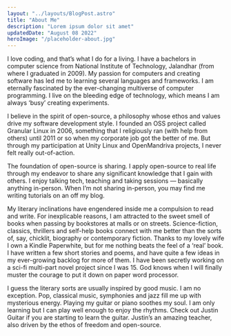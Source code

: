 ```yaml
---
layout: "../layouts/BlogPost.astro"
title: "About Me"
description: "Lorem ipsum dolor sit amet"
updatedDate: "August 08 2022"
heroImage: "/placeholder-about.jpg"
---
```


 I love coding, and that’s what I do for a living. I have a bachelors in computer science from National Institute of Technology, Jalandhar (from where I graduated in 2009). My passion for computers and creating software has led me to learning several languages and frameworks. I am eternally fascinated by the ever-changing multiverse of computer programming. I live on the bleeding edge of technology, which means I am always ‘busy’ creating experiments.

I believe in the spirit of open-source, a philosophy whose ethos and values drive my software development style. I founded an OSS project called Granular Linux in 2006, something that I religiously ran (with help from others) until 2011 or so when my corporate job got the better of me. But through my participation at Unity Linux and OpenMandriva projects, I never felt really out-of-action.

The foundation of open-source is sharing. I apply open-source to real life through my endeavor to share any significant knowledge that I gain with others. I enjoy talking tech, teaching and taking sessions — basically anything in-person. When I’m not sharing in-person, you may find me writing tutorials on an off my blog.

My literary inclinations have engendered inside me a compulsion to read and write. For inexplicable reasons, I am attracted to the sweet smell of books when passing by bookstores at malls or on streets. Science-fiction, classics, thrillers and self-help books connect with me better than the sorts of, say, chicklit, biography or contemporary fiction. Thanks to my lovely wife I own a Kindle Paperwhite, but for me nothing beats the feel of a ‘real’ book. I have written a few short stories and poems, and have quite a few ideas in my ever-growing backlog for more of them. I have been secretly working on a sci-fi multi-part novel project since I was 15. God knows when I will finally muster the courage to put it down on paper word processor.

I guess the literary sorts are usually inspired by good music. I am no exception. Pop, classical music, symphonies and jazz fill me up with mysterious energy. Playing my guitar or piano soothes my soul. I am only learning but I can play well enough to enjoy the rhythms. Check out Justin Guitar if you are starting to learn the guitar. Justin’s an amazing teacher, also driven by the ethos of freedom and open-source.